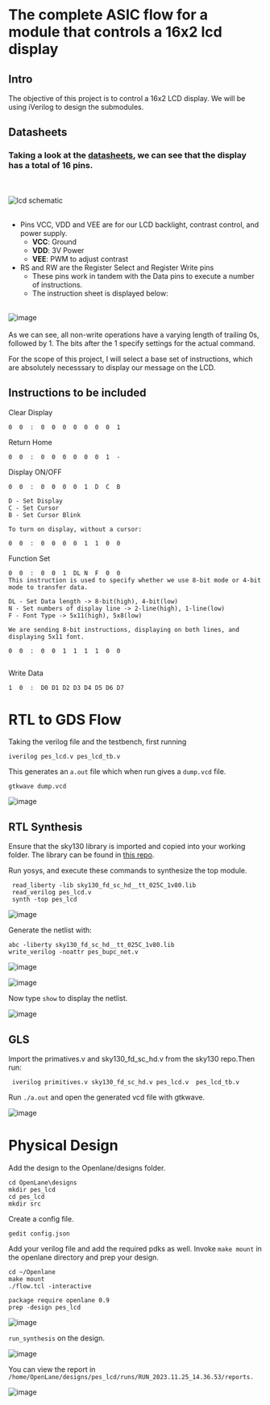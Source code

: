 # The complete ASIC flow for a module that controls a 16x2 lcd display

## Intro
The objective of this project is to control a 16x2 LCD display. We will be using iVerilog to design the submodules.

## Datasheets

### Taking a look at the [datasheets](https://www.sparkfun.com/datasheets/LCD/ADM1602K-NSW-FBS-3.3v.pdf), we can see that the display has a total of 16 pins.
<br><br>
![lcd schematic](https://github.com/Advaith-RN/pes_lcd_segment/assets/77977360/cea32e47-9391-4efb-b82f-58dec38adfa2)
<br><br>
- Pins VCC, VDD and VEE are for our LCD backlight, contrast control, and power supply.
  - **VCC**: Ground
  - **VDD**: 3V Power
  - **VEE**: PWM to adjust contrast
- RS and RW are the Register Select and Register Write pins
  - These pins work in tandem with the Data pins to execute a number of instructions.
  - The instruction sheet is displayed below:
<br><br>

![image](https://github.com/Advaith-RN/pes_lcd_segment/assets/77977360/a06e9cd6-557a-406b-ba21-692866ff917b)
<br><br>
As we can see, all non-write operations have a varying length of trailing 0s, followed by 1. The bits after the 1 specify settings for the actual command.

For the scope of this project, I will select a base set of instructions, which are absolutely necesssary to display our message on the LCD.


## Instructions to be included
Clear Display<br>
```
0  0  :  0  0  0  0  0  0  0  1
```
Return Home<br>
```
0  0  :  0  0  0  0  0  0  1  -
```
Display ON/OFF<br>
```
0  0  :  0  0  0  0  1  D  C  B

D - Set Display
C - Set Cursor
B - Set Cursor Blink

To turn on display, without a cursor:

0  0  :  0  0  0  0  1  1  0  0
```
Function Set<br>
```
0  0  :  0  0  1  DL N  F  0  0
This instruction is used to specify whether we use 8-bit mode or 4-bit mode to transfer data.

DL - Set Data length -> 8-bit(high), 4-bit(low)
N - Set numbers of display line -> 2-line(high), 1-line(low)
F - Font Type -> 5x11(high), 5x8(low)

We are sending 8-bit instructions, displaying on both lines, and displaying 5x11 font.

0  0  :  0  0  1  1  1  1  0  0
 
```
Write Data<br>
```
1  0  :  D0 D1 D2 D3 D4 D5 D6 D7
```

# RTL to GDS Flow

Taking the verilog file and the testbench, first running
```
iverilog pes_lcd.v pes_lcd_tb.v
```
This generates an ```a.out``` file which when run gives a ```dump.vcd``` file.

```
gtkwave dump.vcd
```

![image](https://github.com/Advaith-RN/pes_lcd/assets/77977360/46bd95ec-697d-453f-9e43-833da87274be)


## RTL Synthesis

Ensure that the sky130 library is imported and copied into your working folder. The library can be found in [this repo](https://github.com/kunalg123/sky130RTLDesignAndSynthesisWorkshop).

Run yosys, and execute these commands to synthesize the top module.
```
 read_liberty -lib sky130_fd_sc_hd__tt_025C_1v80.lib
 read_verilog pes_lcd.v
 synth -top pes_lcd
```

![image](https://github.com/Advaith-RN/pes_lcd/assets/77977360/a9ddeb3e-1e15-40d9-8ab3-b088f135848e)

Generate the netlist with:
```
abc -liberty sky130_fd_sc_hd__tt_025C_1v80.lib
write_verilog -noattr pes_bupc_net.v
```

![image](https://github.com/Advaith-RN/pes_lcd/assets/77977360/540d31e9-afa6-4097-a1af-47d81516dcd3)

![image](https://github.com/Advaith-RN/pes_lcd/assets/77977360/2ddf75ae-82b0-4bdb-ab96-e5f0362b2aa1)

Now type ```show``` to display the netlist.

![image](https://github.com/Advaith-RN/pes_lcd/assets/77977360/efe04566-808a-491f-b523-a68409da4f64)

## GLS

Import the primatives.v and sky130_fd_sc_hd.v from the sky130 repo.Then run:
```
 iverilog primitives.v sky130_fd_sc_hd.v pes_lcd.v  pes_lcd_tb.v 
```
Run ```./a.out``` and open the generated vcd file with gtkwave.

![image](https://github.com/Advaith-RN/pes_lcd/assets/77977360/308ece5a-e52a-4817-82a8-0c70b9efb143)



# Physical Design

Add the design to the Openlane/designs folder.
```
cd OpenLane\designs
mkdir pes_lcd
cd pes_lcd
mkdir src
```

Create a config file.
```
gedit config.json
```

Add your verilog file and add the required pdks as well. Invoke ```make mount``` in the openlane directory and prep your design.
```
cd ~/Openlane
make mount
./flow.tcl -interactive

package require openlane 0.9
prep -design pes_lcd
```
![image](https://github.com/Advaith-RN/pes_lcd/assets/77977360/a46ac4ca-3b52-4c02-bb39-b4bff0468660)


```run_synthesis``` on the design.


![image](https://github.com/Advaith-RN/pes_lcd/assets/77977360/2c54886f-ff00-4e9c-ac5b-7db3e59a7884)

You can view the report in ```/home/OpenLane/designs/pes_lcd/runs/RUN_2023.11.25_14.36.53/reports.```


![image](https://github.com/Advaith-RN/pes_lcd/assets/77977360/754540ff-386f-4501-8ca1-4fbf7535c31e)










